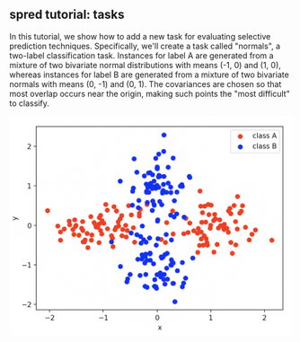 spred tutorial: tasks
---------------------

In this tutorial, we show how to add a new task for evaluating selective
prediction techniques. Specifically, we'll create a task called "normals",
a two-label classification task. Instances for label A are generated from
a mixture of two bivariate normal distributions with means (-1, 0) and (1, 0),
whereas instances for label B are generated from a mixture of two bivariate
normals with means (0, -1) and (0, 1). The covariances are chosen so that most
overlap occurs near the origin, making such points the "most difficult" to 
classify.

![samples from the two mixture distributions](red_blue.png)




